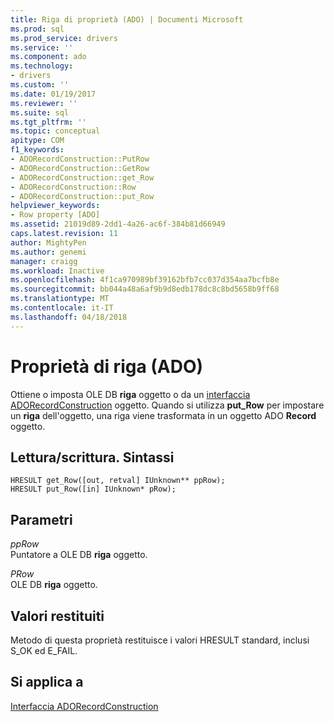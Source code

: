 ```yaml
---
title: Riga di proprietà (ADO) | Documenti Microsoft
ms.prod: sql
ms.prod_service: drivers
ms.service: ''
ms.component: ado
ms.technology:
- drivers
ms.custom: ''
ms.date: 01/19/2017
ms.reviewer: ''
ms.suite: sql
ms.tgt_pltfrm: ''
ms.topic: conceptual
apitype: COM
f1_keywords:
- ADORecordConstruction::PutRow
- ADORecordConstruction::GetRow
- ADORecordConstruction::get_Row
- ADORecordConstruction::Row
- ADORecordConstruction::put_Row
helpviewer_keywords:
- Row property [ADO]
ms.assetid: 21019d89-2dd1-4a26-ac6f-384b81d66949
caps.latest.revision: 11
author: MightyPen
ms.author: genemi
manager: craigg
ms.workload: Inactive
ms.openlocfilehash: 4f1ca970989bf39162bfb7cc037d354aa7bcfb8e
ms.sourcegitcommit: bb044a48a6af9b9d8edb178dc8c8bd5658b9ff68
ms.translationtype: MT
ms.contentlocale: it-IT
ms.lasthandoff: 04/18/2018
---
```

# <a name="row-property-ado"></a>Proprietà di riga (ADO)
Ottiene o imposta OLE DB **riga** oggetto o da un [interfaccia ADORecordConstruction](../../../ado/reference/ado-api/adorecordconstruction-interface.md) oggetto. Quando si utilizza **put_Row** per impostare un **riga** dell'oggetto, una riga viene trasformata in un oggetto ADO **Record** oggetto.  
  
## <a name="readwritesyntax"></a>Lettura/scrittura. Sintassi  
  
```  
HRESULT get_Row([out, retval] IUnknown** ppRow);  
HRESULT put_Row([in] IUnknown* pRow);  
```  
  
## <a name="parameters"></a>Parametri  
 *ppRow*  
 Puntatore a OLE DB **riga** oggetto.  
  
 *PRow*  
 OLE DB **riga** oggetto.  
  
## <a name="return-values"></a>Valori restituiti  
 Metodo di questa proprietà restituisce i valori HRESULT standard, inclusi S_OK ed E_FAIL.  
  
## <a name="applies-to"></a>Si applica a  
 [Interfaccia ADORecordConstruction](../../../ado/reference/ado-api/adorecordconstruction-interface.md)
